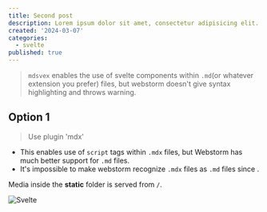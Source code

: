 ```yaml
---
title: Second post
description: Lorem ipsum dolor sit amet, consectetur adipisicing elit. Dolores eum iure labore magnam mollitia nisi qui quia quisquam temporibus unde? Animi corporis, cumque incidunt maxime non odit quasi voluptates? Ab architecto assumenda at distinctio doloremque excepturi illo incidunt iusto laudantium libero molestiae nam, placeat repellendus sed unde? Explicabo fuga molestiae necessitatibus nulla saepe suscipit vitae. Cumque distinctio dolores fuga obcaecati perferendis quo reiciendis sit! Alias atque culpa cupiditate eos et expedita illo ipsa iure laborum nam nostrum omnis pariatur, quam quisquam recusandae repellat repellendus similique tenetur? Alias consequuntur, deleniti doloribus, expedita fuga iure iusto numquam possimus quisquam repellendus reprehenderit, rerum tempore voluptates. Atque dolore error itaque natus nihil odio praesentium quibusdam sequi, sunt vitae. Commodi ducimus in ipsam odio reprehenderit, similique tempore. Accusamus adipisci aliquid at ducimus ea, fugiat impedit laboriosam magnam maiores, minima nostrum odio omnis quibusdam temporibus, ut. Ad at blanditiis consequatur, debitis, deleniti dolorem doloribus enim eum facilis hic inventore itaque iure laudantium modi nam, nostrum nulla omnis quasi quos sequi similique tempora totam ut veritatis voluptatem. Ab accusamus ad amet cum, dicta, doloribus dolorum ea eos excepturi fugit illo iste laboriosam magni maiores maxime modi molestias nisi non pariatur quaerat, quas quibusdam quo repellat sint ut vero voluptates? Ab accusamus ad amet aperiam autem beatae commodi cum cumque deleniti dolore dolores, ducimus ea error explicabo fugit, harum illum in incidunt itaque maiores mollitia natus nostrum nulla odio officia perspiciatis possimus quasi qui quis repellendus sapiente tempora vel velit vero voluptas voluptates voluptatibus. Ab dolore minima nihil odit optio quas repellendus suscipit unde. Ad adipisci, autem beatae consectetur cum dolor eius enim error facilis nemo neque omnis perspiciatis quibusdam quis quod, saepe vitae! Accusantium atque consectetur corporis deserunt dolorum est fugiat, libero non numquam omnis placeat repudiandae veritatis? Adipisci, exercitationem ipsum nam optio ut voluptate. Accusantium aliquam animi asperiores autem consequuntur cum cupiditate delectus deserunt error eveniet facere fuga fugiat laudantium maiores, neque obcaecati odit perferendis quas qui, recusandae. Accusantium, adipisci, aliquid aut commodi consectetur consequuntur deleniti eveniet ex illo in iusto laboriosam libero magni molestiae natus nemo perferendis possimus quas quasi quia rem reprehenderit sapiente tempore temporibus totam, unde voluptate voluptatum? Adipisci aliquam aliquid aspernatur at consectetur culpa debitis distinctio dolores earum esse et ex expedita, facilis id impedit in iste itaque, iusto laudantium maxime minima molestiae molestias nesciunt numquam pariatur quo veritatis voluptas! Corporis iste molestias, nihil perferendis quasi reiciendis repellat vel vero voluptas! Ad aliquam animi asperiores at consequatur corporis cum cupiditate dolorem dolorum enim eum excepturi explicabo fuga id impedit inventore ipsa itaque laboriosam magnam minus modi nemo, nesciunt nisi nobis perferendis perspiciatis possimus provident quaerat quia quibusdam quo rerum sit sunt suscipit tenetur velit veritatis! Aliquam asperiores atque commodi debitis dolor eius error, facere illo incidunt laboriosam laborum laudantium natus numquam optio perferendis sequi soluta tempora. Accusantium ad adipisci aut delectus distinctio et, eum expedita in maiores nam nulla, quidem suscipit voluptate. Ab amet autem delectus, ex illum iste iusto mollitia necessitatibus, pariatur placeat praesentium quam quod. Consequuntur eaque nihil quis quisquam?
created: '2024-03-07'
categories:
  - svelte
published: true
---
```


> `mdsvex` enables the use of svelte components within `.md`(or whatever extension you prefer) files, but webstorm
> doesn't give syntax highlighting and throws warning.

## Option 1

> Use plugin 'mdx'

- This enables use of `script` tags within `.mdx` files, but Webstorm has much better support for `.md` files.
- It's impossible to make webstorm recognize `.mdx` files as `.md` files since .

Media inside the **static** folder is served from `/`.

![Svelte](/favicon.png)
